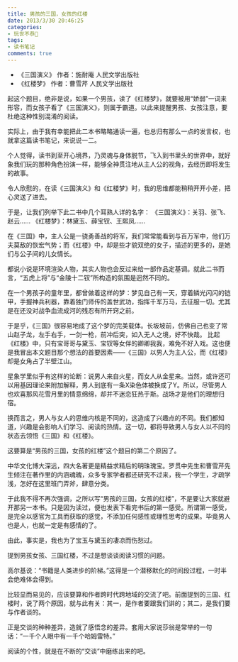 ```yaml
---
title: 男孩的三国，女孩的红楼
date: 2013/3/30 20:46:25
categories:
- 玩世不恭🎻
tags:
- 读书笔记
comments: true
---
```


- 《三国演义》 作者：施耐庵  人民文学出版社
- 《红楼梦》 作者：曹雪芹  人民文学出版社

起这个题目，绝非是说，如果一个男孩，读了《红楼梦》，就要被用“娇弱”一词来形容，而女孩子看了《三国演义》，则属于霸道。以此来提醒男孩、女孩注意，要杜绝这种性别混淆的阅读。

实际上，由于我有幸能把此二本书略略通读一遍，也总归有那么一点的发言权，也就拿这篇读书笔记，来说说一二。

个人觉得，读书到至开心境界，乃灵魂与身体脱节，飞入到书里头的世界中，就好象我们玩的那种角色扮演一样，能够全神贯注地从主人公的视角，去经历即将发生的故事。

令人欣慰的，在读《三国演义》和《红楼梦》时，我的思维都能稍稍开开小差，把心灵送了进去。

于是，让我们列举下此二书中几个耳熟人详的名字：
《三国演义》：关羽、张飞、赵云……
《红楼梦》：林黛玉、薛宝钗、王熙凤……

在《三国》中，主人公是一骁勇善战的将军，我们常常能看到与百万军中，他们万夫莫敌的恢宏气势；而《红楼》中，却是些才貌双绝的女子，描述的更多的，是她们与公子间的儿女情长。

都说小说是环境渲染人物，其实人物也会反过来给一部作品定基调。就此二书而言，“五虎上将”与“金陵十二钗”所构造的氛围是迥然不同的。

在一个男孩子的童年里，都曾做着这样的梦：梦见自己有一天，穿着鳞光闪闪的铠甲，手握神兵利器，靠着独门师传的盖世武功，指挥千军万马，去征服一切。尤其是在还没对战争血流成河的残忍有所开窍之前。

于是乎，《三国》很容易地成了这个梦的完美载体。长坂坡前，仿佛自己也变了常山赵子龙，左手右手，一剑一枪，前冲后突，如入无人之境，好不快哉。
比起《红楼》中，只有宝哥哥与黛玉、宝钗等女伴的卿卿我我，难免不好入戏。这也便是我冒出本文题目那个想法的首要因素——《三国》以男人为主人公，而《红楼》却是女角占了半壁江山。

星象学里似乎有这样的论断：说男人来自火星，而女人从金星来。当然，或许还可以用基因理论来附加解释，男人到底有一条X染色体被换成了Y。所以，尽管男人也欢喜那风花雪月里的情意绵绵，却并不迷恋狂热于斯。战场才是他们的理想归宿。

换而言之，男人与女人的思维内核是不同的，这造成了兴趣点的不同。我们都知道，兴趣是会影响人们学习、阅读的热情。这一切，都将导致男人与女人以不同的状态去领悟《三国》和《红楼》。

这要算是“男孩的三国，女孩的红楼”这个题目的第二个原因了。

中华文化博大深远，四大名著更是精益求精后的明珠瑰宝。罗贯中先生和曹雪芹先生倾注在著作里的内涵魂魄，众多专家学者都还研究不过来，我一个学生，才疏学浅，怎好在这里班门弄斧，肆意分类。

于此我不得不再次强调，之所以写“男孩的三国，女孩的红楼”，不是要让大家就避开那另一本书。只是因为读过，便也发表下看完书后的第一感受。所谓第一感受，是完全以感官为工具而获取的感觉，不添加任何感性或理性思考的成果。毕竟男人也是人，也就一定是有感情的了。

由此，事实是，我也为了宝玉与黛玉的凄凉而伤愁过。

提到男孩女孩、三国红楼，不过是想谈谈阅读习惯的问题。

高尔基说：“书籍是人类进步的阶梯。”这得是一个潜移默化的时间段过程，一时半会绝难体会得到。

比较显而易见的，应该要算和作者跨时代跨地域的交流了吧。前面提到的三国、红楼时，说了两个原因，就与此有关：其一，是作者要跟我们讲的；其二，是我们要与作者谈的。

正是交谈的种种差异，造就了感悟念的差异。套用大家说莎翁是常举的一句话：“一千个人眼中有一千个哈姆雷特。”

阅读的个性，就是在不断的“交谈”中磨练出来的吧。
